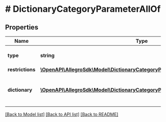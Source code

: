 # # DictionaryCategoryParameterAllOf

## Properties

Name | Type | Description | Notes
------------ | ------------- | ------------- | -------------
**type** | **string** |  | [optional] [default to 'dictionary']
**restrictions** | [**\OpenAPI\AllegroSdk\Model\DictionaryCategoryProductParameterAllOfRestrictions**](DictionaryCategoryProductParameterAllOfRestrictions.md) |  | [optional]
**dictionary** | [**\OpenAPI\AllegroSdk\Model\DictionaryCategoryParameterAllOfDictionary[]**](DictionaryCategoryParameterAllOfDictionary.md) | Defines the values accepted for this parameter. | [optional]

[[Back to Model list]](../../README.md#models) [[Back to API list]](../../README.md#endpoints) [[Back to README]](../../README.md)

